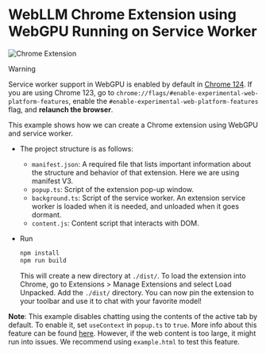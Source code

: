 # WebLLM Chrome Extension using WebGPU Running on Service Worker

![Chrome Extension](https://github.com/mlc-ai/mlc-llm/assets/11940172/0d94cc73-eff1-4128-a6e4-70dc879f04e0)


> [!WARNING]  
> Service worker support in WebGPU is enabled by default in [Chrome 124](https://chromiumdash.appspot.com/commit/8d78510e4aca5ac3cd8ee4a33e96b404eaa43246).
> If you are using Chrome 123, go to `chrome://flags/#enable-experimental-web-platform-features`, enable the `#enable-experimental-web-platform-features` flag, and **relaunch the browser**.

This example shows how we can create a Chrome extension using WebGPU and service worker.

- The project structure is as follows:
    - `manifest.json`: A required file that lists important information about the structure and behavior of that extension. Here we are using manifest V3.
    - `popup.ts`: Script of the extension pop-up window.
    - `background.ts`: Script of the service worker. An extension service worker is loaded when it is needed, and unloaded when it goes dormant.
    - `content.js`: Content script that interacts with DOM.
- Run
  ```bash
  npm install
  npm run build
  ```

  This will create a new directory at `./dist/`. To load the extension into Chrome, go to Extensions > Manage Extensions and select Load Unpacked. Add the `./dist/` directory. You can now pin the extension to your toolbar and use it to chat with your favorite model!

**Note**: This example disables chatting using the contents of the active tab by default. 
To enable it, set `useContext` in `popup.ts` to `true`. More info about this feature can be found
[here](https://github.com/mlc-ai/web-llm/pull/190). 
However, if the web content is too large, it might run into issues. We recommend using `example.html` to
test this feature.
